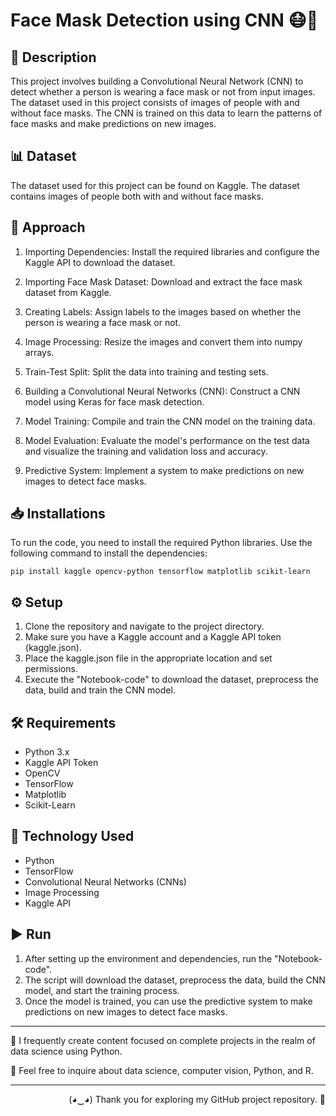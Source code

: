 # Face Mask Detection using CNN 😷🚀

## 📝 Description 
This project involves building a Convolutional Neural Network (CNN) to detect whether a person is wearing a face mask or not from input images. The dataset used in this project consists of images of people with and without face masks. The CNN is trained on this data to learn the patterns of face masks and make predictions on new images.

## 📊 Dataset 
The dataset used for this project can be found on Kaggle. The dataset contains images of people both with and without face masks.

## 🎯 Approach 
1. Importing Dependencies: Install the required libraries and configure the Kaggle API to download the dataset.

2. Importing Face Mask Dataset: Download and extract the face mask dataset from Kaggle.

3. Creating Labels: Assign labels to the images based on whether the person is wearing a face mask or not.

4. Image Processing: Resize the images and convert them into numpy arrays.

5. Train-Test Split: Split the data into training and testing sets.

6. Building a Convolutional Neural Networks (CNN): Construct a CNN model using Keras for face mask detection.

7. Model Training: Compile and train the CNN model on the training data.

8. Model Evaluation: Evaluate the model's performance on the test data and visualize the training and validation loss and accuracy.

9. Predictive System: Implement a system to make predictions on new images to detect face masks.

## 📥 Installations 
To run the code, you need to install the required Python libraries. Use the following command to install the dependencies:

```
pip install kaggle opencv-python tensorflow matplotlib scikit-learn
```

## ⚙️ Setup 
1. Clone the repository and navigate to the project directory.
2. Make sure you have a Kaggle account and a Kaggle API token (kaggle.json).
3. Place the kaggle.json file in the appropriate location and set permissions.
4. Execute the "Notebook-code" to download the dataset, preprocess the data, build and train the CNN model.

## 🛠️ Requirements 
- Python 3.x
- Kaggle API Token
- OpenCV
- TensorFlow
- Matplotlib
- Scikit-Learn

## 🚀 Technology Used 
- Python
- TensorFlow
- Convolutional Neural Networks (CNNs)
- Image Processing
- Kaggle API

## ▶️ Run
1. After setting up the environment and dependencies, run the "Notebook-code".
2. The script will download the dataset, preprocess the data, build the CNN model, and start the training process.
3. Once the model is trained, you can use the predictive system to make predictions on new images to detect face masks.

---

📝 I frequently create content focused on complete projects in the realm of data science using Python.

💬 Feel free to inquire about data science, computer vision, Python, and R.

---

<p align="Right">(◕‿◕) Thank you for exploring my GitHub project repository. 👋</p>
